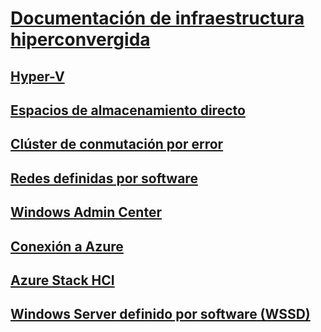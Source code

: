# [Documentación de infraestructura hiperconvergida](index.yml)
## [Hyper-V](../virtualization/hyper-v/hyper-v-on-windows-server.md)
## [Espacios de almacenamiento directo](../storage/storage-spaces/storage-spaces-direct-overview.md)
## [Clúster de conmutación por error](../failover-clustering/failover-clustering-overview.md)
## [Redes definidas por software](../networking/sdn/index.yml)
## [Windows Admin Center](../manage/windows-admin-center/overview.md)
## [Conexión a Azure](../manage/windows-admin-center/azure/index.md)
## [Azure Stack HCI](/azure-stack/operator/azure-stack-hci-overview)
## [Windows Server definido por software (WSSD)](https://www.microsoft.com/cloud-platform/software-defined-datacenter)